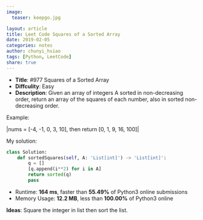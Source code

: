 ```yaml
---
image:
  teaser: keepgo.jpg

layout: article
title: Leet Code Squares of a Sorted Array
date: 2019-02-05
categories: notes
author: chunyi_hsiao
tags: [Python, LeetCode]
share: true
---
```


- **Title**: #977 Squares of a Sorted Array
- **Diffculity**: Easy 
- **Description**: Given an array of integers A sorted in non-decreasing order, return an array of the squares of each number, also in sorted non-decreasing order.

Example: 

|nums = [-4, -1, 0, 3, 10], then return [0, 1, 9, 16, 100]|


My solution:
```python
class Solution:
    def sortedSquares(self, A: 'List[int]') -> 'List[int]':
        q = []
        [q.append(i**2) for i in A]
        return sorted(q)
        pass

```

- Runtime: **164 ms**, faster than **55.49%** of Python3 online submissions 
- Memory Usage: **12.2 MB**, less than **100.00%** of Python3 online 


**Ideas**: Square the integer in list then sort the list.
